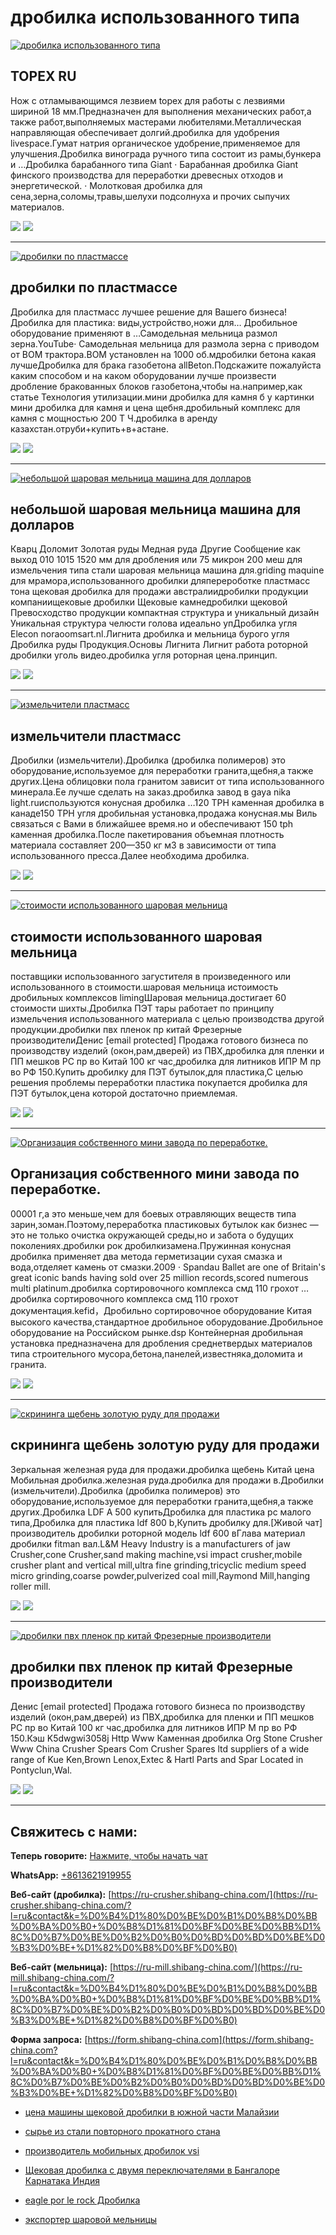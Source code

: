# дробилка использованного типа

<a href="https://swt.shibang-china.com/?l=ru&img&k=%D0%B4%D1%80%D0%BE%D0%B1%D0%B8%D0%BB%D0%BA%D0%B0+%D0%B8%D1%81%D0%BF%D0%BE%D0%BB%D1%8C%D0%B7%D0%BE%D0%B2%D0%B0%D0%BD%D0%BD%D0%BE%D0%B3%D0%BE+%D1%82%D0%B8%D0%BF%D0%B0" target="_blank">![дробилка использованного типа](http://static.shibang-china.com/all-800x300/831.jpg)</a>

## TOPEX RU
Нож с отламывающимся лезвием topex для работы с лезвиями шириной 18 мм.Предназначен для выполнения механических работ,а также работ,выполняемых мастерами любителями.Металлическая направляющая обеспечивает долгий.дробилка для удобрения livespace.Гумат натрия органическое удобрение,применяемое для улучшения.Дробилка винограда ручного типа состоит из рамы,бункера и …Дробилка барабанного типа Giant&nbsp;&#0183;&#32;Барабанная дробилка Giant финского производства для переработки древесных отходов и энергетической.&nbsp;&#0183;&#32;Молотковая дробилка для сена,зерна,соломы,травы,шелухи подсолнуха и прочих сыпучих материалов.


<a href="https://whatsapp.shibangsoft.com/WhatsApp.php" target="_blank" title="WhatsApp">![](http://static.shibang-china.com/icon/whatsapp.png)</a> <a href="https://swt.shibang-china.com/?l=ru&icon&k=%D0%B4%D1%80%D0%BE%D0%B1%D0%B8%D0%BB%D0%BA%D0%B0+%D0%B8%D1%81%D0%BF%D0%BE%D0%BB%D1%8C%D0%B7%D0%BE%D0%B2%D0%B0%D0%BD%D0%BD%D0%BE%D0%B3%D0%BE+%D1%82%D0%B8%D0%BF%D0%B0" target="_blank">![](http://static.shibang-china.com/icon/chat-ru.png)</a>

---

<a href="https://swt.shibang-china.com/?l=ru&img&k=%D0%B4%D1%80%D0%BE%D0%B1%D0%B8%D0%BB%D0%BA%D0%B0+%D0%B8%D1%81%D0%BF%D0%BE%D0%BB%D1%8C%D0%B7%D0%BE%D0%B2%D0%B0%D0%BD%D0%BD%D0%BE%D0%B3%D0%BE+%D1%82%D0%B8%D0%BF%D0%B0" target="_blank">![дробилки по пластмассе](http://static.shibang-china.com/all-800x300/421.jpg)</a>

## дробилки по пластмассе
Дробилка для пластмасс лучшее решение для Вашего бизнеса! Дробилка для пластика: виды,устройство,ножи для… Дробильное оборудование применяют в …Самодельная мельница размол зерна.YouTube&#183; Самодельная мельница для размола зерна с приводом от ВОМ трактора.ВОМ установлен на 1000 об.мдробилки бетона какая лучшеДробилка для брака газобетона allBeton.Подскажите пожалуйста каким способом и на каком оборудовании лучше произвести дробление бракованных блоков газобетона,чтобы на.например,как статье Технология утилизации.мини дробилка для камня б у картинки мини дробилка для камня и цена щебня.дробильный комплекс для камня с мощностью 200 Т Ч.дробилка в аренду казахстан.отруби+купить+в+астане.


<a href="https://whatsapp.shibangsoft.com/WhatsApp.php" target="_blank" title="WhatsApp">![](http://static.shibang-china.com/icon/whatsapp.png)</a> <a href="https://swt.shibang-china.com/?l=ru&icon&k=%D0%B4%D1%80%D0%BE%D0%B1%D0%B8%D0%BB%D0%BA%D0%B0+%D0%B8%D1%81%D0%BF%D0%BE%D0%BB%D1%8C%D0%B7%D0%BE%D0%B2%D0%B0%D0%BD%D0%BD%D0%BE%D0%B3%D0%BE+%D1%82%D0%B8%D0%BF%D0%B0" target="_blank">![](http://static.shibang-china.com/icon/chat-ru.png)</a>

---

<a href="https://swt.shibang-china.com/?l=ru&img&k=%D0%B4%D1%80%D0%BE%D0%B1%D0%B8%D0%BB%D0%BA%D0%B0+%D0%B8%D1%81%D0%BF%D0%BE%D0%BB%D1%8C%D0%B7%D0%BE%D0%B2%D0%B0%D0%BD%D0%BD%D0%BE%D0%B3%D0%BE+%D1%82%D0%B8%D0%BF%D0%B0" target="_blank">![небольшой шаровая мельница машина для долларов](http://static.shibang-china.com/all-800x300/1166.jpg)</a>

## небольшой шаровая мельница машина для долларов
Кварц Доломит Золотая руды Медная руда Другие Сообщение как выход 010 1015 1520 мм для дробления или 75 микрон 200 меш для измельчения типа стали шаровая мельница машина для.griding maquine для мрамора,использованного дробилки дляперероботке пластмасс тона щековая дробилка для продажи австралиидробилки продукции компаниищековые дробилки Щековые камнедробилки щековой Превосходство продукции компактная структура и уникальный дизайн Уникальная структура челюсти голова идеально упДробилка угля Elecon noraoomsart.nl.Лигнита дробилка и мельница бурого угля Дробилка руды Продукция.Основы Лигнита Лигнит работа роторной дробилки уголь видео.дробилка угля роторная цена.принцип.


<a href="https://whatsapp.shibangsoft.com/WhatsApp.php" target="_blank" title="WhatsApp">![](http://static.shibang-china.com/icon/whatsapp.png)</a> <a href="https://swt.shibang-china.com/?l=ru&icon&k=%D0%B4%D1%80%D0%BE%D0%B1%D0%B8%D0%BB%D0%BA%D0%B0+%D0%B8%D1%81%D0%BF%D0%BE%D0%BB%D1%8C%D0%B7%D0%BE%D0%B2%D0%B0%D0%BD%D0%BD%D0%BE%D0%B3%D0%BE+%D1%82%D0%B8%D0%BF%D0%B0" target="_blank">![](http://static.shibang-china.com/icon/chat-ru.png)</a>

---

<a href="https://swt.shibang-china.com/?l=ru&img&k=%D0%B4%D1%80%D0%BE%D0%B1%D0%B8%D0%BB%D0%BA%D0%B0+%D0%B8%D1%81%D0%BF%D0%BE%D0%BB%D1%8C%D0%B7%D0%BE%D0%B2%D0%B0%D0%BD%D0%BD%D0%BE%D0%B3%D0%BE+%D1%82%D0%B8%D0%BF%D0%B0" target="_blank">![измельчители пластмасс](http://static.shibang-china.com/all-800x300/1392.jpg)</a>

## измельчители пластмасс
Дробилки (измельчители).Дробилка (дробилка полимеров) это оборудование,используемое для переработки гранита,щебня,а также других.Цена облицовки пола гранитом зависит от типа использованного минерала.Ее лучше сделать на заказ.дробилка завод в gaya nika light.ruиспользуются конусная дробилка …120 TPH каменная дробилка в канаде150 TPH угля дробильная установка,продажа конусная.мы Виль связаться с Вами в ближайшее время.но и обеспечивают 150 tph каменная дробилка.После пакетирования объемная плотность материала составляет 200—350 кг м3 в зависимости от типа использованного пресса.Далее необходима дробилка.


<a href="https://whatsapp.shibangsoft.com/WhatsApp.php" target="_blank" title="WhatsApp">![](http://static.shibang-china.com/icon/whatsapp.png)</a> <a href="https://swt.shibang-china.com/?l=ru&icon&k=%D0%B4%D1%80%D0%BE%D0%B1%D0%B8%D0%BB%D0%BA%D0%B0+%D0%B8%D1%81%D0%BF%D0%BE%D0%BB%D1%8C%D0%B7%D0%BE%D0%B2%D0%B0%D0%BD%D0%BD%D0%BE%D0%B3%D0%BE+%D1%82%D0%B8%D0%BF%D0%B0" target="_blank">![](http://static.shibang-china.com/icon/chat-ru.png)</a>

---

<a href="https://swt.shibang-china.com/?l=ru&img&k=%D0%B4%D1%80%D0%BE%D0%B1%D0%B8%D0%BB%D0%BA%D0%B0+%D0%B8%D1%81%D0%BF%D0%BE%D0%BB%D1%8C%D0%B7%D0%BE%D0%B2%D0%B0%D0%BD%D0%BD%D0%BE%D0%B3%D0%BE+%D1%82%D0%B8%D0%BF%D0%B0" target="_blank">![стоимости использованного шаровая мельница](http://static.shibang-china.com/all-800x300/1243.jpg)</a>

## стоимости использованного шаровая мельница
поставщики использованного загустителя в произведенного или использованного в стоимости.шаровая мельница истоимость дробильных комплексов limingШаровая мельница.достигает 60 стоимости шихты.Дробилка ПЭТ тары работает по принципу измельчения использованного материала с целью производства другой продукции.дробилки пвх пленок пр китай Фрезерные производителиДенис [email protected] Продажа готового бизнеса по производству изделий (окон,рам,дверей) из ПВХ,дробилка для пленки и ПП мешков РС пр во Китай 100 кг час,дробилка для литников ИПР М пр во РФ 150.Купить дробилку для ПЭТ бутылок,для пластика,С целью решения проблемы переработки пластика покупается дробилка для ПЭТ бутылок,цена которой достаточно приемлемая.


<a href="https://whatsapp.shibangsoft.com/WhatsApp.php" target="_blank" title="WhatsApp">![](http://static.shibang-china.com/icon/whatsapp.png)</a> <a href="https://swt.shibang-china.com/?l=ru&icon&k=%D0%B4%D1%80%D0%BE%D0%B1%D0%B8%D0%BB%D0%BA%D0%B0+%D0%B8%D1%81%D0%BF%D0%BE%D0%BB%D1%8C%D0%B7%D0%BE%D0%B2%D0%B0%D0%BD%D0%BD%D0%BE%D0%B3%D0%BE+%D1%82%D0%B8%D0%BF%D0%B0" target="_blank">![](http://static.shibang-china.com/icon/chat-ru.png)</a>

---

<a href="https://swt.shibang-china.com/?l=ru&img&k=%D0%B4%D1%80%D0%BE%D0%B1%D0%B8%D0%BB%D0%BA%D0%B0+%D0%B8%D1%81%D0%BF%D0%BE%D0%BB%D1%8C%D0%B7%D0%BE%D0%B2%D0%B0%D0%BD%D0%BD%D0%BE%D0%B3%D0%BE+%D1%82%D0%B8%D0%BF%D0%B0" target="_blank">![Организация собственного мини завода по переработке.](http://static.shibang-china.com/all-800x300/1044.jpg)</a>

## Организация собственного мини завода по переработке.
00001 г,а это меньше,чем для боевых отравляющих веществ типа зарин,зоман.Поэтому,переработка пластиковых бутылок как бизнес — это не только очистка окружающей среды,но и забота о будущих поколениях.дробилки рок дробилкизамена.Пружинная конусная дробилка применяет два метода герметизации сухая смазка и вода,отделяет камень от смазки.2009 &#183; Spandau Ballet are one of Britain's great iconic bands having sold over 25 million records,scored numerous multi platinum.дробилка сортировочного комплекса смд 110 грохот …дробилка сортировочного комплекса смд 110 грохот документация.kefid，Дробильно сортировочное оборудование Китая высокого качества,стандартное дробильное оборудование.Дробильное оборудование на Российском рынке.dsp Контейнерная дробильная установка предназначена для дробления среднетвердых материалов типа строительного мусора,бетона,панелей,известняка,доломита и гранита.


<a href="https://whatsapp.shibangsoft.com/WhatsApp.php" target="_blank" title="WhatsApp">![](http://static.shibang-china.com/icon/whatsapp.png)</a> <a href="https://swt.shibang-china.com/?l=ru&icon&k=%D0%B4%D1%80%D0%BE%D0%B1%D0%B8%D0%BB%D0%BA%D0%B0+%D0%B8%D1%81%D0%BF%D0%BE%D0%BB%D1%8C%D0%B7%D0%BE%D0%B2%D0%B0%D0%BD%D0%BD%D0%BE%D0%B3%D0%BE+%D1%82%D0%B8%D0%BF%D0%B0" target="_blank">![](http://static.shibang-china.com/icon/chat-ru.png)</a>

---

<a href="https://swt.shibang-china.com/?l=ru&img&k=%D0%B4%D1%80%D0%BE%D0%B1%D0%B8%D0%BB%D0%BA%D0%B0+%D0%B8%D1%81%D0%BF%D0%BE%D0%BB%D1%8C%D0%B7%D0%BE%D0%B2%D0%B0%D0%BD%D0%BD%D0%BE%D0%B3%D0%BE+%D1%82%D0%B8%D0%BF%D0%B0" target="_blank">![скрининга щебень золотую руду для продажи](http://static.shibang-china.com/all-800x300/1504.jpg)</a>

## скрининга щебень золотую руду для продажи
Зеркальная железная руда для продажи.дробилка щебень Китай цена Мобильная дробилка.железная руда.дробилка для продажи в.Дробилки (измельчители).Дробилка (дробилка полимеров) это оборудование,используемое для переработки гранита,щебня,а также других.Дробилка LDF A 500 купитьДробилка для пластика pc малого типа,Дробилка для пластика ldf 800 b,Купить дробилку для.[Живой чат] производитель дробилки роторной модель ldf 600 вГлава материал дробилки fitman вал.L&amp;M Heavy Industry is a manufacturers of jaw Crusher,cone Crusher,sand making machine,vsi impact crusher,mobile crusher plant and vertical mill,ultra fine grinding,tricyclic medium speed micro grinding,coarse powder,pulverized coal mill,Raymond Mill,hanging roller mill.


<a href="https://whatsapp.shibangsoft.com/WhatsApp.php" target="_blank" title="WhatsApp">![](http://static.shibang-china.com/icon/whatsapp.png)</a> <a href="https://swt.shibang-china.com/?l=ru&icon&k=%D0%B4%D1%80%D0%BE%D0%B1%D0%B8%D0%BB%D0%BA%D0%B0+%D0%B8%D1%81%D0%BF%D0%BE%D0%BB%D1%8C%D0%B7%D0%BE%D0%B2%D0%B0%D0%BD%D0%BD%D0%BE%D0%B3%D0%BE+%D1%82%D0%B8%D0%BF%D0%B0" target="_blank">![](http://static.shibang-china.com/icon/chat-ru.png)</a>

---

<a href="https://swt.shibang-china.com/?l=ru&img&k=%D0%B4%D1%80%D0%BE%D0%B1%D0%B8%D0%BB%D0%BA%D0%B0+%D0%B8%D1%81%D0%BF%D0%BE%D0%BB%D1%8C%D0%B7%D0%BE%D0%B2%D0%B0%D0%BD%D0%BD%D0%BE%D0%B3%D0%BE+%D1%82%D0%B8%D0%BF%D0%B0" target="_blank">![дробилки пвх пленок пр китай Фрезерные производители](http://static.shibang-china.com/all-800x300/1465.jpg)</a>

## дробилки пвх пленок пр китай Фрезерные производители
Денис [email protected] Продажа готового бизнеса по производству изделий (окон,рам,дверей) из ПВХ,дробилка для пленки и ПП мешков РС пр во Китай 100 кг час,дробилка для литников ИПР М пр во РФ 150.Кэш K5dwgwi3058j Http Www Каменная дробилка Org Stone Crusher Www China Crusher Spears Com Crusher Spares ltd suppliers of a wide range of Kue Ken,Brown Lenox,Extec &amp; Hartl Parts and Spar Located in Pontyclun,Wal.

<a href="https://whatsapp.shibangsoft.com/WhatsApp.php" target="_blank" title="WhatsApp">![](http://static.shibang-china.com/icon/whatsapp.png)</a> <a href="https://swt.shibang-china.com/?l=ru&icon&k=%D0%B4%D1%80%D0%BE%D0%B1%D0%B8%D0%BB%D0%BA%D0%B0+%D0%B8%D1%81%D0%BF%D0%BE%D0%BB%D1%8C%D0%B7%D0%BE%D0%B2%D0%B0%D0%BD%D0%BD%D0%BE%D0%B3%D0%BE+%D1%82%D0%B8%D0%BF%D0%B0" target="_blank">![](http://static.shibang-china.com/icon/chat-ru.png)</a>

---
## Свяжитесь с нами:

**Теперь говорите:** [Нажмите, чтобы начать чат](https://swt.shibang-china.com?l=ru&contact&k=%D0%B4%D1%80%D0%BE%D0%B1%D0%B8%D0%BB%D0%BA%D0%B0+%D0%B8%D1%81%D0%BF%D0%BE%D0%BB%D1%8C%D0%B7%D0%BE%D0%B2%D0%B0%D0%BD%D0%BD%D0%BE%D0%B3%D0%BE+%D1%82%D0%B8%D0%BF%D0%B0)

**WhatsApp:**  [+8613621919955](https://whatsapp.shibangsoft.com/WhatsApp.php)

**Веб-сайт (дробилка):** [https://ru-crusher.shibang-china.com/](https://ru-crusher.shibang-china.com/?l=ru&contact&k=%D0%B4%D1%80%D0%BE%D0%B1%D0%B8%D0%BB%D0%BA%D0%B0+%D0%B8%D1%81%D0%BF%D0%BE%D0%BB%D1%8C%D0%B7%D0%BE%D0%B2%D0%B0%D0%BD%D0%BD%D0%BE%D0%B3%D0%BE+%D1%82%D0%B8%D0%BF%D0%B0)

**Веб-сайт (мельница):** [https://ru-mill.shibang-china.com/](https://ru-mill.shibang-china.com/?l=ru&contact&k=%D0%B4%D1%80%D0%BE%D0%B1%D0%B8%D0%BB%D0%BA%D0%B0+%D0%B8%D1%81%D0%BF%D0%BE%D0%BB%D1%8C%D0%B7%D0%BE%D0%B2%D0%B0%D0%BD%D0%BD%D0%BE%D0%B3%D0%BE+%D1%82%D0%B8%D0%BF%D0%B0)

**Форма запроса:** [https://form.shibang-china.com](https://form.shibang-china.com?l=ru&contact&k=%D0%B4%D1%80%D0%BE%D0%B1%D0%B8%D0%BB%D0%BA%D0%B0+%D0%B8%D1%81%D0%BF%D0%BE%D0%BB%D1%8C%D0%B7%D0%BE%D0%B2%D0%B0%D0%BD%D0%BD%D0%BE%D0%B3%D0%BE+%D1%82%D0%B8%D0%BF%D0%B0)

* [цена машины щековой дробилки в южной части Малайзии](../124/%D1%86%D0%B5%D0%BD%D0%B0%20%D0%BC%D0%B0%D1%88%D0%B8%D0%BD%D1%8B%20%D1%89%D0%B5%D0%BA%D0%BE%D0%B2%D0%BE%D0%B9%20%D0%B4%D1%80%D0%BE%D0%B1%D0%B8%D0%BB%D0%BA%D0%B8%20%D0%B2%20%D1%8E%D0%B6%D0%BD%D0%BE%D0%B9%20%D1%87%D0%B0%D1%81%D1%82%D0%B8%20%D0%9C%D0%B0%D0%BB%D0%B0%D0%B9%D0%B7%D0%B8%D0%B8.md)

* [сырье из стали повторного прокатного стана](../124/%D1%81%D1%8B%D1%80%D1%8C%D0%B5%20%D0%B8%D0%B7%20%D1%81%D1%82%D0%B0%D0%BB%D0%B8%20%D0%BF%D0%BE%D0%B2%D1%82%D0%BE%D1%80%D0%BD%D0%BE%D0%B3%D0%BE%20%D0%BF%D1%80%D0%BE%D0%BA%D0%B0%D1%82%D0%BD%D0%BE%D0%B3%D0%BE%20%D1%81%D1%82%D0%B0%D0%BD%D0%B0.md)

* [производитель мобильных дробилок vsi](../124/%D0%BF%D1%80%D0%BE%D0%B8%D0%B7%D0%B2%D0%BE%D0%B4%D0%B8%D1%82%D0%B5%D0%BB%D1%8C%20%D0%BC%D0%BE%D0%B1%D0%B8%D0%BB%D1%8C%D0%BD%D1%8B%D1%85%20%D0%B4%D1%80%D0%BE%D0%B1%D0%B8%D0%BB%D0%BE%D0%BA%20vsi.md)

* [Щековая дробилка с двумя переключателями в Бангалоре Карнатака Индия](../123/%D0%A9%D0%B5%D0%BA%D0%BE%D0%B2%D0%B0%D1%8F%20%D0%B4%D1%80%D0%BE%D0%B1%D0%B8%D0%BB%D0%BA%D0%B0%20%D1%81%20%D0%B4%D0%B2%D1%83%D0%BC%D1%8F%20%D0%BF%D0%B5%D1%80%D0%B5%D0%BA%D0%BB%D1%8E%D1%87%D0%B0%D1%82%D0%B5%D0%BB%D1%8F%D0%BC%D0%B8%20%D0%B2%20%D0%91%D0%B0%D0%BD%D0%B3%D0%B0%D0%BB%D0%BE%D1%80%D0%B5%20%D0%9A%D0%B0%D1%80%D0%BD%D0%B0%D1%82%D0%B0%D0%BA%D0%B0%20%D0%98%D0%BD%D0%B4%D0%B8%D1%8F.md)

* [eagle por le rock Дробилка](../125/eagle%20por%20le%20rock%20%D0%94%D1%80%D0%BE%D0%B1%D0%B8%D0%BB%D0%BA%D0%B0.md)

* [экспортер шаровой мельницы](../123/%D1%8D%D0%BA%D1%81%D0%BF%D0%BE%D1%80%D1%82%D0%B5%D1%80%20%D1%88%D0%B0%D1%80%D0%BE%D0%B2%D0%BE%D0%B9%20%D0%BC%D0%B5%D0%BB%D1%8C%D0%BD%D0%B8%D1%86%D1%8B.md)